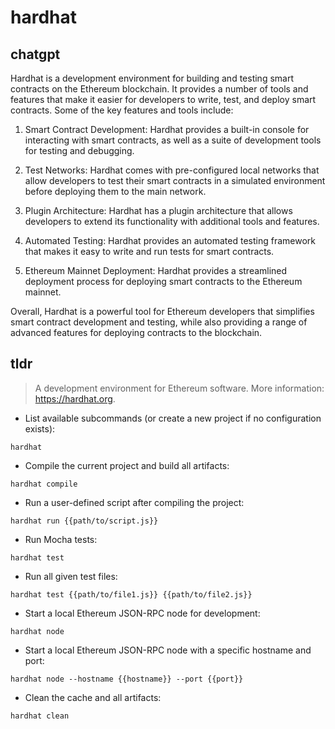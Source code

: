# hardhat 
## chatgpt 
Hardhat is a development environment for building and testing smart contracts on the Ethereum blockchain. It provides a number of tools and features that make it easier for developers to write, test, and deploy smart contracts. Some of the key features and tools include:

1. Smart Contract Development: Hardhat provides a built-in console for interacting with smart contracts, as well as a suite of development tools for testing and debugging.

2. Test Networks: Hardhat comes with pre-configured local networks that allow developers to test their smart contracts in a simulated environment before deploying them to the main network.

3. Plugin Architecture: Hardhat has a plugin architecture that allows developers to extend its functionality with additional tools and features.

4. Automated Testing: Hardhat provides an automated testing framework that makes it easy to write and run tests for smart contracts.

5. Ethereum Mainnet Deployment: Hardhat provides a streamlined deployment process for deploying smart contracts to the Ethereum mainnet.

Overall, Hardhat is a powerful tool for Ethereum developers that simplifies smart contract development and testing, while also providing a range of advanced features for deploying contracts to the blockchain. 

## tldr 
 
> A development environment for Ethereum software.
> More information: <https://hardhat.org>.

- List available subcommands (or create a new project if no configuration exists):

`hardhat`

- Compile the current project and build all artifacts:

`hardhat compile`

- Run a user-defined script after compiling the project:

`hardhat run {{path/to/script.js}}`

- Run Mocha tests:

`hardhat test`

- Run all given test files:

`hardhat test {{path/to/file1.js}} {{path/to/file2.js}}`

- Start a local Ethereum JSON-RPC node for development:

`hardhat node`

- Start a local Ethereum JSON-RPC node with a specific hostname and port:

`hardhat node --hostname {{hostname}} --port {{port}}`

- Clean the cache and all artifacts:

`hardhat clean`
